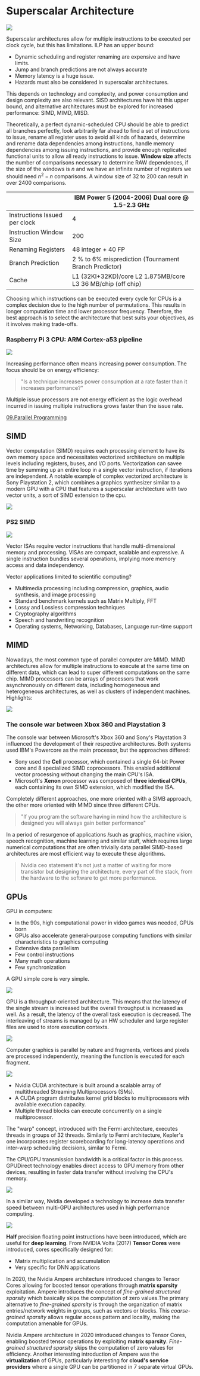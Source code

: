 
# Superscalar Architecture 

![](images/688e59cfa8eeeafc6b2f41d409280aaa.png)

Superscalar architectures allow for multiple instructions to be executed per clock cycle, but this has limitations. ILP has an upper bound: 

- Dynamic scheduling and register renaming are expensive and have limits.
- Jump and branch predictions are not always accurate
- Memory latency is a huge issue. 
- Hazards must also be considered in superscalar architectures. 

This depends on technology and complexity, and power consumption and design complexity are also relevant. SISD architectures have hit this upper bound, and alternative architectures must be explored for increased performance: SIMD, MIMD, MISD.

Theoretically, a perfect dynamic-scheduled CPU should be able to predict all branches perfectly, look arbitrarily far ahead to find a set of instructions to issue, rename all register uses to avoid all kinds of hazards, determine and rename data dependencies among instructions, handle memory dependencies among issuing instructions, and provide enough replicated functional units to allow all ready instructions to issue. 
**Window size** affects the number of comparisons necessary to determine RAW dependences, if the size of the windows is $n$ and we have an infinite number of registers we should need $n^2 - n$ comparisons. A window size of $32$ to $200$ can result in over $2400$ comparisons.

|                                | IBM Power 5 (2004-2006)  Dual core @ 1.5-2.3 GHz               |  
| ------------------------------ | -------------------------------------------------------------- |
| Instructions Issued per  clock | 4                                                                  |
| Instruction Window Size        | 200                                                               |
| Renaming Registers             | 48 integer + 40 FP                                                  |
| Branch Prediction              | 2 \%  to 6\% misprediction  (Tournament Branch  Predictor)        |
| Cache                          | L1 (32KI+32KD)/core  L2 1.875MB/core  L3 36 MB/chip (off chip)      |

Choosing which instructions can be executed every cycle for CPUs is a complex decision due to the high number of permutations. This results in longer computation time and lower processor frequency. Therefore, the best approach is to select the architecture that best suits your objectives, as it involves making trade-offs.

### Raspberry Pi 3 CPU: ARM Cortex-a53 pipeline

![](images/ac4aebabc3d048275d8e7ba4ac5dd6b2.png)

Increasing performance often means increasing power consumption. The focus should be on energy efficiency: 
> "Is a technique increases power consumption at a rate faster than it increases performance?"

Multiple issue processors are not energy efficient as the logic overhead incurred in issuing multiple instructions grows faster than the issue rate.

[09.Parallel Programming](../../Advanced%20Algorithms%20and%20Parallel%20Programming/src/09.Parallel%20Programming.md) 


## SIMD 

Vector computation (SIMD) requires each processing element to have its own memory space and necessitates vectorized architecture on multiple levels including registers, buses, and I/O ports. Vectorization can savee time by summing up an entire loop in a single vector instruction, if iterations are independent. A notable example of complex vectorized architecture is Sony Playstation 2, which combines a graphics synthesizer similar to a modern GPU with a CPU that features a superscalar architecture with two vector units, a sort of SIMD extension to the cpu.

![](images/e2fd745078fd9f4da279a0516af26c14.png)

### PS2 SIMD

![](images/32477ca7f5a08002817b340b4e6c2549.png)

Vector ISAs require vector instructions that handle multi-dimensional memory and processing. VISAs are compact, scalable and expressive. A single instruction bundles several operations, implying more memory access and data independency. 

Vector applications limited to scientific computing?

- Multimedia processing including compression, graphics, audio synthesis, and image processing
- Standard benchmark kernels such as Matrix Multiply, FFT
- Lossy and Lossless compression techniques
- Cryptography algorithms
- Speech and handwriting recognition
- Operating systems, Networking, Databases, Language run-time support

## MIMD 

Nowadays, the most common type of parallel computer are MIMD. MIMD architectures allow for multiple instructions to execute at the same time on different data, which can lead to super different computations on the same chip. MIMD processors can be arrays of processors that work asynchronously on different data, including homogeneous and heterogeneous architectures, as well as clusters of independent machines. 
Highlights:

![](images/447f1e457e70dfd7934b4821bf3a9dae.png)

### The console war between Xbox 360 and Playstation 3

The console war between Microsoft's Xbox 360 and Sony's Playstation 3 influenced the development of their respective architectures. Both systems used IBM's Powercore as the main processor, but the approaches differed: 

- Sony used the **Cell** processor, which contained a single 64-bit Power core and 8 specialized SIMD coprocessors. This enabled additional vector processing without changing the main CPU's ISA. 
- Microsoft's **Xenon** processor was composed of **three identical CPUs**, each containing its own SIMD extension, which modified the ISA.

Completely different approaches, one more oriented with a SIMB approach, the other more oriented with MIMD since three different CPUs. 


> "If you program the software having in mind how the architecture is designed you will always gain better performance"


In a period of resurgence of applications /such as graphics, machine vision, speech recognition, machine learning and similar stuff, which requires large numerical computations that are often trivially data parallel SIMD-based architectures are most efficient way to execute these algorithms. 

> Nvidia ceo statement it's not just a matter of waiting for more transistor but designing the architecture, every part of the stack, from the hardware to the software to get more performance. 


## GPUs 

GPU in computers:

- In the 90s, high computational power in video games was needed, GPUs born
- GPUs also accelerate general-purpose computing functions with similar characteristics to graphics computing
- Extensive data parallelism
- Few control instructions
- Many math operations
- Few synchronization

A GPU simple core is very simple. 

![](images/7252e40a0fa05e42876159f66c9ef1b6.png)

GPU is a throughput-oriented architecture. This means that the latency of the single stream is increased but the overall throughput is increased as well. As a result, the latency of the overall task execution is decreased. The interleaving of streams is managed by an HW scheduler and large register files are used to store execution contexts.
 

![](images/fbff28ad63b6f217ca31e3196fd95903.png)

Computer graphics is parallel by nature and fragments, vertices and pixels are processed independently, meaning the function is executed for each fragment.

![](images/cbe1fd18ee25cdd9b4b32c765c4c5236.png)

- Nvidia CUDA architecture is built around a scalable array of multithreaded Streaming Multiprocessors (SMs). 
- A CUDA program distributes kernel grid blocks to multiprocessors with available execution capacity. 
- Multiple thread blocks can execute concurrently on a single multiprocessor. 

The "warp" concept, introduced with the Fermi architecture, executes threads in groups of 32 threads. Similarly to Fermi architecture, Kepler's one incorporates register scoreboarding for long-latency operations and inter-warp scheduling decisions, similar to Fermi.

The CPU/GPU transmission bandwidth is a critical factor in this process. GPUDirect technology enables direct access to GPU memory from other devices, resulting in faster data transfer without involving the CPU's memory. 

![](images/28b8e46f909a7932607be56009a12f99.png)

In a similar way, Nvidia developed a technology to increase data transfer speed between multi-GPU architectures used in high performance computing.

![](images/Pasted%20image%2020230522191805.png)

**Half** precision floating point instructions have been introduced, which are useful for **deep learning**. From NVIDIA Volta (2017) **Tensor Cores** were introduced, cores specifically designed for:

- Matrix multiplication and accumulation
- Very specific for DNN applications 

In 2020, the Nvidia Ampere architecture introduced changes to Tensor Cores allowing for boosted tensor operations through **matrix sparsity** exploitation. Ampere introduces the concept of *fine-grained structured sparsity* which basically skips the computation of zero values.The primary alternative to _fine-grained sparsity_ is through the organization of matrix entries/network weights in groups, such as vectors or blocks. This _coarse-grained sparsity_ allows regular access pattern and locality, making the computation amenable for GPUs.

Nvidia Ampere architecture in 2020 introduced changes to Tensor Cores, enabling boosted tensor operations by exploiting **matrix sparsity**. *Fine-grained structured sparsity* skips the computation of zero values for efficiency. Another interesting introduction of Ampere was the **virtualization** of GPUs, particularly interesting for **cloud's service providers** where a single GPU can be partitioned in 7 separate virtual GPUs. 